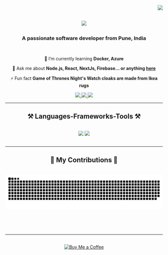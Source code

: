 <img align="right" src="https://visitor-badge.laobi.icu/badge?page_id=asp21k.asp21k" />

<h1 align="center">
    <img src="https://readme-typing-svg.herokuapp.com?font=IBM+Plex+Mono&weight=900&size=35&duration=3000&pause=1000&color=F7700E&random=true&width=500&height=700&lines=Hi+There!+%F0%9F%91%8B;+I'm+Atharva+Pardeshi!+%F0%9F%98%8E" />
</h1>

<h3 align="center">A passionate software developer from Pune, India </h3>

<br/>

<div align="center">
  
 🌱 I’m currently learning **Docker, Azure**

💬 Ask me about **Node.js, React, NextJs, Firebase... or anything [here](https://github.com/salesp07/salesp07/issues)**

⚡ Fun fact **Game of Thrones Night's Watch cloaks are made from Ikea rugs**

 </div>
 
<div align="center"> 
  <a href="mailto:atharvap2123@gmail.com">
    <img src="https://img.shields.io/badge/Gmail-333333?style=for-the-badge&logo=gmail&logoColor=red" />
  </a>
  <a href="https://linkedin.com/in/atharvapardeshi21" target="_blank">
    <img src="https://img.shields.io/badge/LinkedIn-0077B5?style=for-the-badge&logo=linkedin&logoColor=white" target="_blank" />
  </a>
  <a href="https://asp21k-portfolio.vercel.app/" target="_blank">
     <img src="https://img.shields.io/badge/Portfolio-FF5722?style=for-the-badge&logo=todoist&logoColor=white" target="_blank" /> <!-- sqlite, safari, google-chrome are other good icon options -->
  </a>
</div>

 <hr/>
 
<h2 align="center">⚒️ Languages-Frameworks-Tools ⚒️</h2>
<br/>
<div align="center">
    <img src="https://skillicons.dev/icons?i=react,bootstrap,mui,html,css,vscode,github,figma,tailwind,git,r" />
    <img src="https://skillicons.dev/icons?i=nodejs,python,javascript,typescript,express,firebase,mongodb,c,java,nextjs,mysql,django" /><br>
</div>

<br/>
<hr/>

<div align="center">
  <h2>🐍 My Contributions 🐍</h2>
  <br>
  <img alt="snake eating my contributions" src="https://raw.githubusercontent.com/asp21k/asp21k/output/github-contribution-grid-snake.svg" />
  
  <br/><br/><br/>
</div>

<hr/>


<br/>

<div align="center">
<a href='https://buymeacoffee.com/asp21k' target='_blank'><img height='64' style='border:0px;height:64px;' src='https://storage.ko-fi.com/cdn/kofi1.png?v=3' border='0' alt='Buy Me a Coffee' /></a>
</div>

<br/>

